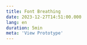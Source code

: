 ```yaml
---
title: Font Breathing
date: 2023-12-27T14:51:00.000
lang: en
duration: 5min
meta: 'View Prototype'
---
```


<FontBreathing />
